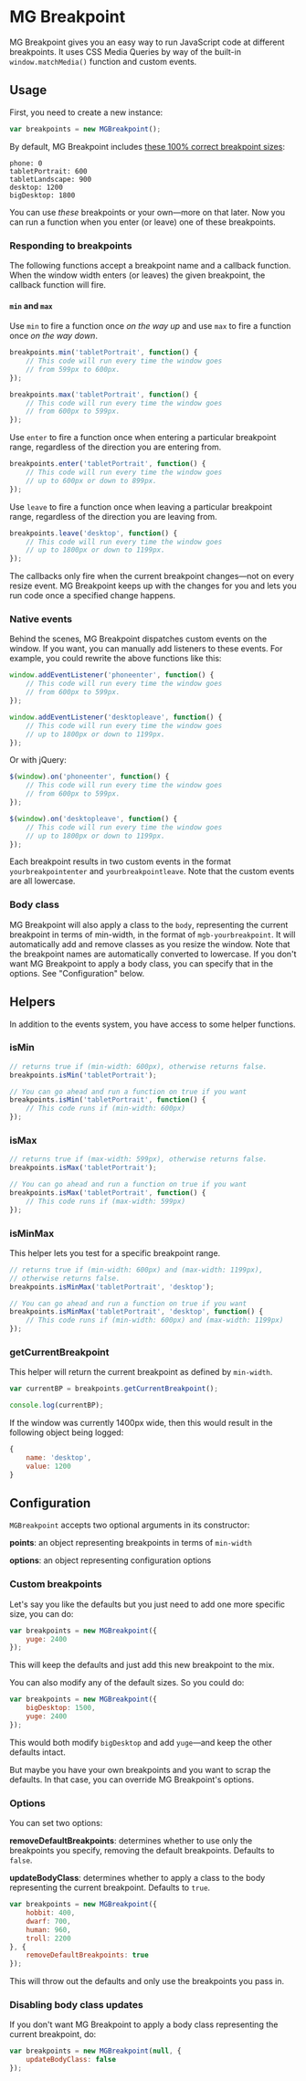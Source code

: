 # MG Breakpoint

MG Breakpoint gives you an easy way to run JavaScript code at different breakpoints. It uses CSS Media Queries by way of the built-in `window.matchMedia()` function and custom events.

## Usage

First, you need to create a new instance:

```js
var breakpoints = new MGBreakpoint();
```

By default, MG Breakpoint includes [these 100% correct breakpoint sizes](https://medium.freecodecamp.org/the-100-correct-way-to-do-css-breakpoints-88d6a5ba1862):

```
phone: 0
tabletPortrait: 600
tabletLandscape: 900
desktop: 1200
bigDesktop: 1800
```

You can use _these_ breakpoints or your own—more on that later. Now you can run a function when you enter (or leave) one of these breakpoints.

### Responding to breakpoints

The following functions accept a breakpoint name and a callback function. When the window width enters (or leaves) the given breakpoint, the callback function will fire.

#### `min` and `max`

Use `min` to fire a function once _on the way up_ and use `max` to fire a function once _on the way down_.

```js
breakpoints.min('tabletPortrait', function() {
    // This code will run every time the window goes
    // from 599px to 600px.
});

breakpoints.max('tabletPortrait', function() {
    // This code will run every time the window goes
    // from 600px to 599px.
});
```

Use `enter` to fire a function once when entering a particular breakpoint range, regardless of the direction you are entering from.

```js
breakpoints.enter('tabletPortrait', function() {
    // This code will run every time the window goes
    // up to 600px or down to 899px.
});
```

Use `leave` to fire a function once when leaving a particular breakpoint range, regardless of the direction you are leaving from.

```js
breakpoints.leave('desktop', function() {
    // This code will run every time the window goes
    // up to 1800px or down to 1199px.
});
```

The callbacks only fire when the current breakpoint changes—not on every resize event. MG Breakpoint keeps up with the changes for you and lets you run code once a specified change happens.

### Native events

Behind the scenes, MG Breakpoint dispatches custom events on the window. If you want, you can manually add listeners to these events. For example, you could rewrite the above functions like this:

```js
window.addEventListener('phoneenter', function() {
    // This code will run every time the window goes
    // from 600px to 599px.
});

window.addEventListener('desktopleave', function() {
    // This code will run every time the window goes
    // up to 1800px or down to 1199px.
});
```

Or with jQuery:

```js
$(window).on('phoneenter', function() {
    // This code will run every time the window goes
    // from 600px to 599px.
});

$(window).on('desktopleave', function() {
    // This code will run every time the window goes
    // up to 1800px or down to 1199px.
});
```

Each breakpoint results in two custom events in the format `yourbreakpointenter` and `yourbreakpointleave`. Note that the custom events are all lowercase.

### Body class

MG Breakpoint will also apply a class to the `body`, representing the current breakpoint in terms of min-width, in the format of `mgb-yourbreakpoint`. It will automatically add and remove classes as you resize the window. Note that the breakpoint names are automatically converted to lowercase. If you don't want MG Breakpoint to apply a body class, you can specify that in the options. See "Configuration" below.

## Helpers

 In addition to the events system, you have access to some helper functions.

### isMin

```js
// returns true if (min-width: 600px), otherwise returns false.
breakpoints.isMin('tabletPortrait');

// You can go ahead and run a function on true if you want
breakpoints.isMin('tabletPortrait', function() {
    // This code runs if (min-width: 600px)
});
```

### isMax

```js
// returns true if (max-width: 599px), otherwise returns false.
breakpoints.isMax('tabletPortrait');

// You can go ahead and run a function on true if you want
breakpoints.isMax('tabletPortrait', function() {
    // This code runs if (max-width: 599px)
});
```

### isMinMax

This helper lets you test for a specific breakpoint range.

```js
// returns true if (min-width: 600px) and (max-width: 1199px),
// otherwise returns false.
breakpoints.isMinMax('tabletPortrait', 'desktop');

// You can go ahead and run a function on true if you want
breakpoints.isMinMax('tabletPortrait', 'desktop', function() {
    // This code runs if (min-width: 600px) and (max-width: 1199px)
});
```

### getCurrentBreakpoint

This helper will return the current breakpoint as defined by `min-width`.

```js
var currentBP = breakpoints.getCurrentBreakpoint();

console.log(currentBP);
```

If the window was currently 1400px wide, then this would result in the following object being logged:

```js
{
    name: 'desktop',
    value: 1200
}
```

## Configuration

`MGBreakpoint` accepts two optional arguments in its constructor:

**points**: an object representing breakpoints in terms of `min-width`

**options**: an object representing configuration options

### Custom breakpoints

Let's say you like the defaults but you just need to add one more specific size, you can do:

```js
var breakpoints = new MGBreakpoint({
    yuge: 2400
});
```

This will keep the defaults and just add this new breakpoint to the mix.

You can also modify any of the default sizes. So you could do:

```js
var breakpoints = new MGBreakpoint({
    bigDesktop: 1500,
    yuge: 2400
});
```

This would both modify `bigDesktop` and add `yuge`—and keep the other defaults intact.

But maybe you have your own breakpoints and you want to scrap the defaults. In that case, you can override MG Breakpoint's options.

### Options

You can set two options:

**removeDefaultBreakpoints**: determines whether to use only the breakpoints you specify, removing the default breakpoints. Defaults to `false`.

**updateBodyClass**: determines whether to apply a class to the body representing the current breakpoint. Defaults to `true`.

```js
var breakpoints = new MGBreakpoint({
    hobbit: 400,
    dwarf: 700,
    human: 960,
    troll: 2200
}, {
    removeDefaultBreakpoints: true
});
```

This will throw out the defaults and only use the breakpoints you pass in.

### Disabling body class updates

If you don't want MG Breakpoint to apply a body class representing the current breakpoint, do:

```js
var breakpoints = new MGBreakpoint(null, {
    updateBodyClass: false
});
```